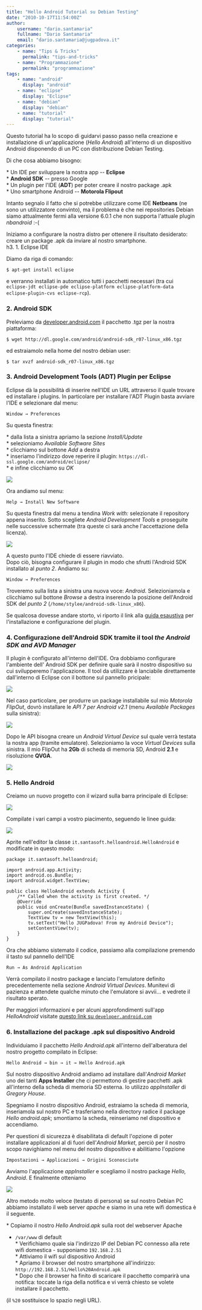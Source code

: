 ```yaml
---
title: "Hello Android Tutorial su Debian Testing"
date: "2010-10-17T11:54:00Z"
author:
    username: "dario.santamaria"
    fullname: "Dario Santamaria"
    email: "dario.santamaria@jugpadova.it"
categories:
    - name: "Tips & Tricks"
      permalink: "tips-and-tricks"
    - name: "Programmazione"
      permalink: "programmazione"
tags:
    - name: "android"
      display: "android"
    - name: "eclipse"
      display: "Eclipse"
    - name: "debian"
      display: "debian"
    - name: "tutorial"
      display: "tutorial"
---
```


Questo tutorial ha lo scopo di guidarvi passo passo nella creazione e
installazione di un'applicazione (*Hello Android*) all'interno di un
dispositivo Android disponendo di un PC con distribuzione Debian
Testing.

Di che cosa abbiamo bisogno:

\* Un IDE per sviluppare la nostra app -- **Eclipse**\
\* **Android SDK** -- presso Google\
\* Un plugin per l'IDE (**ADT**) per poter creare il nostro package
.apk\
\* Uno smartphone Android -- **Motorola Flipout**

Intanto segnalo il fatto che si potrebbe utilizzare come IDE
**Netbeans** (ne sono un utilizzatore convinto), ma il problema è che
nei repositories Debian siamo attualmente fermi alla versione 6.0.1 che
non supporta l'attuale plugin *nbandroid* :-(

Iniziamo a configurare la nostra distro per ottenere il risultato
desiderato: creare un package .apk da inviare al nostro smartphone.\
h3. 1. Eclipse IDE

Diamo da riga di comando:

`$ apt-get install eclipse`

e verranno installati in automatico tutti i pacchetti necessari (tra cui
`eclipse-jdt eclipse-pde eclipse-platform eclipse-platform-data eclipse-plugin-cvs eclipse-rcp`).

### 2. Android SDK

Preleviamo da [developer.android.com](http://developer.android.com) il
pacchetto .tgz per la nostra piattaforma:

`$ wget http://dl.google.com/android/android-sdk_r07-linux_x86.tgz`

ed estraiamolo nella home del nostro debian user:

`$ tar xvzf android-sdk_r07-linux_x86.tgz `

### 3. Android Development Tools (ADT) Plugin per Eclipse

Eclipse dà la possibilità di inserire nell'IDE un URL attraverso il
quale trovare ed installare i plugins. In particolare per installare
l'ADT Plugin basta avviare l'IDE e selezionare dal menu:

`Window → Preferences`

Su questa finestra:

\* dalla lista a sinistra apriamo la sezione *Install/Update*\
\* selezioniamo *Available Software Sites*\
\* clicchiamo sul bottone *Add* a destra\
\* inseriamo l'indirizzo dove reperire il plugin:
`https://dl-ssl.google.com/android/eclipse/`\
\* e infine clicchiamo su *OK*

[![](/files/androidtutorial_adt-plugin-repo_small.png)](/files/androidtutorial_adt-plugin-repo.png)

Ora andiamo sul menu:

`Help → Install New Software`

Su questa finestra dal menu a tendina *Work with:* selezionate il
repository appena inserito. Sotto scegliete *Android Development Tools*
e proseguite nelle successive schermate (tra queste ci sarà anche
l'accettazione della licenza).

[![](/files/androidtutorial_adt-plugin-select_small.png)](/files/androidtutorial_adt-plugin-select.png)

A questo punto l'IDE chiede di essere riavviato.\
Dopo ciò, bisogna configurare il plugin in modo che sfrutti l'Android
SDK installato al *punto 2*. Andiamo su:

`Window → Preferences`

Troveremo sulla lista a sinistra una nuova voce: *Android*.
Selezioniamola e clicchiamo sul bottone *Browse* a destra inserendo la
posizione dell'Android SDK del *punto 2*
(`/home/stylee/android-sdk-linux_x86`).

Se qualcosa dovesse andare storto, vi riporto il link alla [guida
esaustiva](http://developer.android.com/sdk/eclipse-adt.html) per
l'installazione e configurazione del plugin.

### 4. Configurazione dell'Android SDK tramite il tool *the Android SDK and AVD Manager*

Il plugin è configurato all'interno dell'IDE. Ora dobbiamo configurare
l'ambiente dell' Android SDK per definire quale sarà il nostro
dispositivo su cui svilupperemo l'applicazione. Il tool da utilizzare è
lanciabile direttamente dall'interno di Eclipse con il bottone sul
pannello pricipale:

![](/files/androidtutorial_tool-bottone.png)

Nel caso particolare, per produrre un package installabile sul mio
*Motorola FlipOut*, dovrò installare le *API 7 per Android v2.1* (menu
*Available Packages* sulla sinistra):

[![](/files/androidtutorial_tool-add_small.png)](/files/androidtutorial_tool-add.png)

Dopo le API bisogna creare un *Android Virtual Device* sul quale verrà
testata la nostra app (tramite emulatore). Selezioniamo la voce *Virtual
Devices* sulla sinistra. Il mio FlipOut ha **2Gb** di scheda di memoria
SD, Android **2.1** e risoluzione **QVGA**.

[![](/files/androidtutorial_tool-avd_small.png)](/files/androidtutorial_tool-avd.png)

### 5. Hello Android

Creiamo un nuovo progetto con il wizard sulla barra principale di
Eclipse:

![](/files/androidtutorial_newandroid-bottone1.png)

Compilate i vari campi a vostro piacimento, seguendo le linee guida:

[![](/files/androidtutorial_newandroid-project_small.png)](/files/androidtutorial_newandroid-project.png)

Aprite nell'editor la classe `it.santasoft.helloandroid.HelloAndroid` e
modificate in questo modo:

    package it.santasoft.helloandroid;

    import android.app.Activity;
    import android.os.Bundle;
    import android.widget.TextView;

    public class HelloAndroid extends Activity {
        /** Called when the activity is first created. */
        @Override
        public void onCreate(Bundle savedInstanceState) {
            super.onCreate(savedInstanceState);
            TextView tv = new TextView(this);
            tv.setText("Hello JUGPadova! From my Android Device");
            setContentView(tv);
        }
    }

Ora che abbiamo sistemato il codice, passiamo alla compilazione premendo
il tasto sul pannello dell'IDE

`Run → As Android Application`

Verrà compilato il nostro package e lanciato l'emulatore definito
precedentemente nella sezione *Android Virtual Devices*. Munitevi di
pazienza e attendete qualche minuto che l'emulatore si avvii... e
vedrete il risultato sperato.

Per maggiori informazioni e per alcuni approfondimenti sull'app
*HelloAndroid* visitate [questo link su
`developer.android.com`](http://developer.android.com/resources/tutorials/hello-world.html)

### 6. Installazione del package .apk sul dispositivo Android

Individuiamo il pacchetto *Hello Android.apk* all'interno
dell'alberatura del nostro progetto compilato in Eclipse:

`Hello Android → bin → it → Hello Android.apk`

Sul nostro dispositivo Android andiamo ad installare dall'*Android
Market* uno dei tanti **Apps Installer** che ci permettono di gestire
pacchetti .apk all'interno della scheda di memoria SD esterna. Io
utilizzo *appInstaller* di *Gregory House*.

Spegniamo il nostro dispositivo Android, estraiamo la scheda di memoria,
inseriamola sul nostro PC e trasferiamo nella directory radice il
package *Hello android.apk*; smontiamo la scheda, reinseriamo nel
dispositivo e accendiamo.

Per questioni di sicurezza è disabilitata di default l'opzione di poter
installare applicazioni al di fuori dell'*Android Market*, perciò per il
nostro scopo navighiamo nel menu del nostro dispositivo e abilitiamo
l'opzione

`Impostazioni → Applicazioni → Origini Sconosciute`

Avviamo l'applicazione *appInstaller* e scegliamo il nostro package
*Hello, Android*. E finalmente otteniamo

[![](/files/androidtutorial_P1080967_small.JPG)](/files/androidtutorial_P1080967.JPG)

Altro metodo molto veloce (testato di persona) se sul nostro Debian PC
abbiamo installato il web server *apache* e siamo in una rete wifi
domestica è il seguente.

\* Copiamo il nostro *Hello Android.apk* sulla root del webserver Apache
- `/var/www` di default\
\* Verifichiamo quale sia l'indirizzo IP del Debian PC connesso alla
rete wifi domestica - supponiamo `192.168.2.51`\
\* Attiviamo il wifi sul dispositivo Android\
\* Apriamo il browser del nostro smartphone all'indirizzo:
`http://192.168.2.51/Hello%20Android.apk`\
\* Dopo che il browser ha finito di scaricare il pacchetto comparirà una
notifica: toccate la riga della notifica e vi verrà chiesto se volete
installare il pacchetto.

(il `%20` sostituisce lo spazio negli URL).
